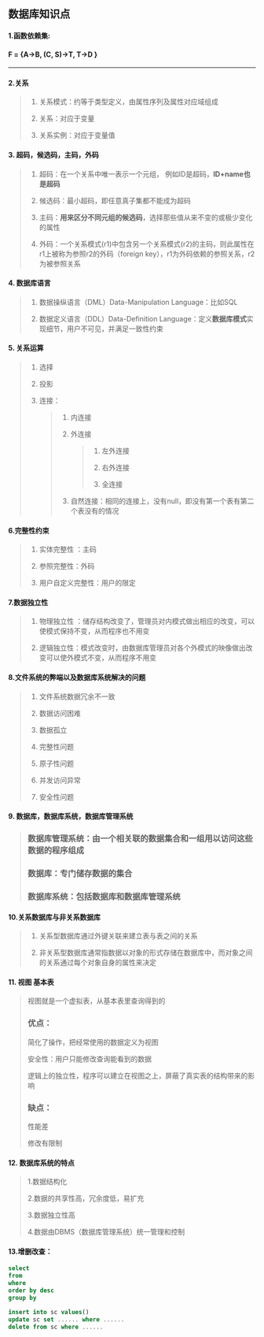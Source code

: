 ## 数据库知识点

#### 1.函数依赖集:

#### F = {A->B, (C, S)->T, T->D }

---

#### 2.关系

> 1. 关系模式：约等于类型定义，由属性序列及属性对应域组成
> 
> 2. 关系：对应于变量
> 
> 3. 关系实例：对应于变量值

#### 3. 超码，候选码，主码，外码

> 1. 超码：在一个关系中唯一表示一个元组， 例如ID是超码，**ID+name也是超码**
> 
> 2. 候选码：最小超码，即任意真子集都不能成为超码
> 
> 3. 主码：**用来区分不同元组的候选码**，选择那些值从来不变的或极少变化的属性 
> 
> 4. 外码：一个关系模式(r1)中包含另一个关系模式(r2)的主码，则此属性在r1上被称为参照r2的外码（foreign key），r1为外码依赖的参照关系，r2为被参照关系

#### 4. 数据库语言

> 1. 数据操纵语言（DML）Data-Manipulation Language：比如SQL
> 
> 2. 数据定义语言（DDL）Data-Definition Language：定义**数据库模式**实现细节，用户不可见，并满足一致性约束

#### 5. 关系运算

> 1. 选择
> 
> 2. 投影
> 
> 3. 连接：
>    
>    > 1. 内连接 
>    > 
>    > 2. 外连接 
>    >    
>    >    > 1. 左外连接
>    >    > 
>    >    > 2. 右外连接
>    >    > 
>    >    > 3. 全连接
>    > 
>    > 3. 自然连接：相同的连接上，没有null，即没有第一个表有第二个表没有的情况

#### 6.完整性约束

> 1. 实体完整性 ：主码
> 
> 2. 参照完整性：外码
> 
> 3. 用户自定义完整性：用户的限定

#### 7.数据独立性

> 1. 物理独立性 ：储存结构改变了，管理员对内模式做出相应的改变，可以使模式保持不变，从而程序也不用变
> 
> 2. 逻辑独立性：模式改变时，由数据库管理员对各个外模式的映像做出改变可以使外模式不变，从而程序不用变



#### 8.文件系统的弊端以及数据库系统解决的问题

> 1. 文件系统数据冗余不一致
> 
> 2. 数据访问困难
> 
> 3. 数据孤立
> 
> 4. 完整性问题
> 
> 5. 原子性问题
> 
> 6. 并发访问异常
> 
> 7. 安全性问题

#### 9. 数据库，数据库系统，数据库管理系统

> ### 数据库管理系统：由一个相关联的数据集合和一组用以访问这些数据的程序组成
> 
> ### 数据库：专门储存数据的集合
> 
> ### 数据库系统：包括数据库和数据库管理系统

#### 10.关系数据库与非关系数据库

> 1. 关系型数据库通过外键关联来建立表与表之间的关系
> 
> 2. 非关系型数据库通常指数据以对象的形式存储在数据库中，而对象之间的关系通过每个对象自身的属性来决定



#### 11. 视图 基本表

> 视图就是一个虚拟表，从基本表里查询得到的
> 
> ### 优点：
> 
> 简化了操作，把经常使用的数据定义为视图
> 
> 安全性：用户只能修改查询能看到的数据
> 
> 逻辑上的独立性，程序可以建立在视图之上，屏蔽了真实表的结构带来的影响
> 
> ### 缺点：
> 
> 性能差
> 
> 修改有限制



#### 12. 数据库系统的特点

> 1.数据结构化
> 
> 2.数据的共享性高，冗余度低，易扩充
> 
> 3.数据独立性高
> 
> 4.数据由DBMS（数据库管理系统）统一管理和控制



#### 13.增删改查：

```sql
select 
from
where
order by desc
group by

insert into sc values()
update sc set ...... where ......
delete from sc where ......

```






